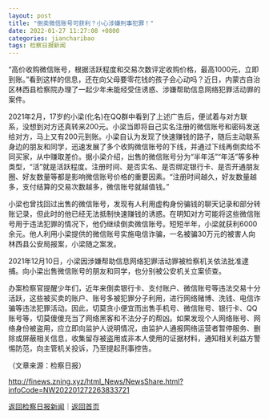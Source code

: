 ```yaml
---
layout: post
title: "倒卖微信账号可获利？小心涉嫌刑事犯罪！"
date: 2022-01-27 11:27:08 +0800
categories: jiancharibao
tags: 检察日报新闻
---
```

<p>“高价收购微信账号，根据活跃程度和交易次数评定收购价格，最高1000元，立即到账。”看到这样的信息，还在向父母要零花钱的孩子会心动吗？近日，内蒙古自治区林西县检察院办理了一起少年未能经受住诱惑、涉嫌帮助信息网络犯罪活动罪的案件。 </p>
 <p>2021年2月，17岁的小梁(化名)在QQ群中看到了上述广告后，便试着与对方联系，没想到对方还真转来200元。小梁当即将自己实名注册的微信账号和密码发送给对方，马上又有200元到账。小梁自认为发现了快速赚钱的路子，随后主动联系身边的朋友和同学，迅速发展了多个收购微信账号的下线，并通过下线再倒卖给不同买家，从中赚取差价。据小梁介绍，出售的微信账号分为“半年活”“年活”等多种类型，“活”就是活跃程度。注册时间、是否实名、是否绑定银行卡、是否开通朋友圈、好友数量等都是影响微信账号价格的重要因素。“注册时间越久，好友数量越多，支付结算的交易次数越多，微信账号就越值钱。”</p>
 <p>小梁也曾找回过出售的微信账号，发现有人利用虚构身份骗钱的聊天记录和部分转账记录，但此时的他已经无法抵制快速赚钱的诱惑。在明知对方可能将这些微信账号用于违法犯罪的情况下，他仍继续倒卖微信账号。短短半年，小梁就获利6000余元。他人利用小梁提供的微信账号实施电信诈骗，一名被骗30万元的被害人向林西县公安局报案，小梁随之案发。</p>
 <p>2021年12月10日，小梁因涉嫌帮助信息网络犯罪活动罪被检察机关依法批准逮捕。向小梁出售微信账号的朋友和同学，也分别被公安机关立案侦查。</p>
 <p>办案检察官提醒少年们，近年来倒卖银行卡、支付账户、微信账号等违法交易十分活跃，这些被买卖的账户、账号多被犯罪分子利用，进行网络赌博、洗钱、电信诈骗等违法犯罪活动。因此，切莫贪小便宜而出售手机号、微信账号、银行卡、QQ账号等，切莫傻傻充当了网络黑客和不法分子的帮凶。如果发现个人网络账号、网络身份被盗用，应立即向监护人说明情况，由监护人通报网络运营者暂停服务、删除或屏蔽相关信息，收集留存被盗用或非本人使用的证据材料，通知相关利益方警惕防范，向主管机关投诉，乃至提起刑事控告。</p><p class="em_media">（文章来源：检察日报）</p>

<http://finews.zning.xyz/html_News/NewsShare.html?infoCode=NW202201272263833721>

[返回检察日报新闻](//finews.withounder.com/category/jiancharibao.html)｜[返回首页](//finews.withounder.com/)